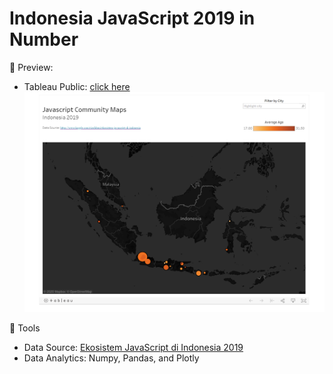# Indonesia JavaScript 2019 in Number

🚀 Preview: 
- Tableau Public: [click here](https://public.tableau.com/profile/albert.bill.alroy#!/vizhome/JavascriptCommunityinIndonesia/Dashboard1)
![alt text](img/dashboard1.png)


🔧 Tools
- Data Source: [Ekosistem JavaScript di Indonesia 2019](https://www.kaggle.com/rizafahmi/ekosistem-javascript-di-indonesia)
- Data Analytics: Numpy, Pandas, and Plotly
